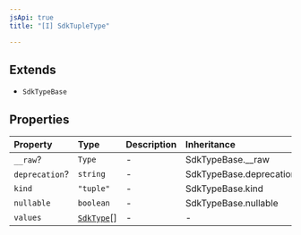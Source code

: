 ```yaml
---
jsApi: true
title: "[I] SdkTupleType"

---
```

## Extends

- `SdkTypeBase`

## Properties

| Property | Type | Description | Inheritance |
| :------ | :------ | :------ | :------ |
| `__raw`? | `Type` | - | SdkTypeBase.\_\_raw |
| `deprecation`? | `string` | - | SdkTypeBase.deprecation |
| `kind` | `"tuple"` | - | SdkTypeBase.kind |
| `nullable` | `boolean` | - | SdkTypeBase.nullable |
| `values` | [`SdkType`](../type-aliases/SdkType.md)[] | - | - |
